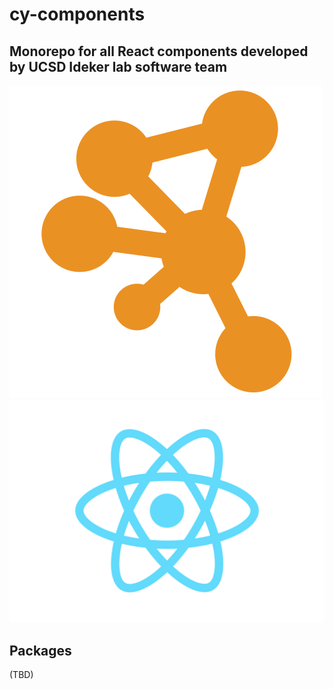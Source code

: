 # cy-components

## Monorepo for all React components developed by UCSD Ideker lab software team

![](docs/images/cytoscape-logo-orange.svg)
![](docs/images/react-logo.svg)



## Packages

(TBD)